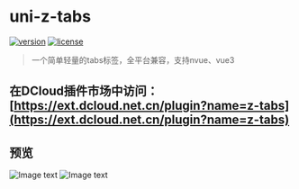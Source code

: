 # uni-z-tabs
[![version](https://img.shields.io/badge/version-0.1.5-blue)](https://github.com/SmileZXLee/uni-z-tabs)
[![license](https://img.shields.io/github/license/SmileZXLee/uni-z-tabs)](https://en.wikipedia.org/wiki/MIT_License)

> 一个简单轻量的tabs标签，全平台兼容，支持nvue、vue3

## 在DCloud插件市场中访问：[https://ext.dcloud.net.cn/plugin?name=z-tabs](https://ext.dcloud.net.cn/plugin?name=z-tabs)
 
 ## 预览
![Image text](https://img-cdn-aliyun.dcloud.net.cn/stream/plugin_screens/713ba3c0-d9cf-11ec-a9ef-618328282f0a_0.png?image_process=quality,q_70/format,webp&v=1661740244)
![Image text](https://img-cdn-aliyun.dcloud.net.cn/stream/plugin_screens/713ba3c0-d9cf-11ec-a9ef-618328282f0a_1.png?image_process=quality,q_70/format,webp&v=1661871862)
